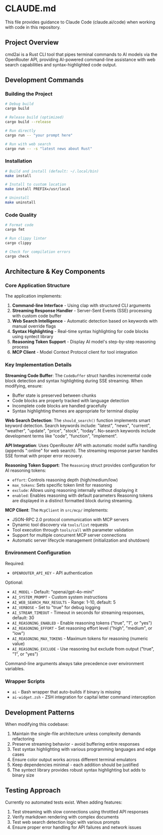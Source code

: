 # CLAUDE.md

This file provides guidance to Claude Code (claude.ai/code) when working with code in this repository.

## Project Overview

cmd2ai is a Rust CLI tool that pipes terminal commands to AI models via the OpenRouter API, providing AI-powered command-line assistance with web search capabilities and syntax-highlighted code output.

## Development Commands

### Building the Project
```bash
# Debug build
cargo build

# Release build (optimized)
cargo build --release

# Run directly
cargo run -- "your prompt here"

# Run with web search
cargo run -- -s "latest news about Rust"
```

### Installation
```bash
# Build and install (default: ~/.local/bin)
make install

# Install to custom location
make install PREFIX=/usr/local

# Uninstall
make uninstall
```

### Code Quality
```bash
# Format code
cargo fmt

# Run clippy linter
cargo clippy

# Check for compilation errors
cargo check
```

## Architecture & Key Components

### Core Application Structure
The application implements:

1. **Command-line Interface** - Using clap with structured CLI arguments
2. **Streaming Response Handler** - Server-Sent Events (SSE) processing with custom code buffer
3. **Web Search Intelligence** - Automatic detection based on keywords with manual override flags
4. **Syntax Highlighting** - Real-time syntax highlighting for code blocks using syntect library
5. **Reasoning Token Support** - Display AI model's step-by-step reasoning process
6. **MCP Client** - Model Context Protocol client for tool integration

### Key Implementation Details

**Streaming Code Buffer**: The `CodeBuffer` struct handles incremental code block detection and syntax highlighting during SSE streaming. When modifying, ensure:
- Buffer state is preserved between chunks
- Code blocks are properly tracked with language detection
- Incomplete code blocks are handled gracefully
- Syntax highlighting themes are appropriate for terminal display

**Web Search Detection**: The `should_search()` function implements smart keyword detection. Search keywords include: "latest", "news", "current", "weather", "update", "price", "stock", "today". No-search keywords include development terms like "code", "function", "implement".

**API Integration**: Uses OpenRouter API with automatic model suffix handling (appends ":online" for web search). The streaming response parser handles SSE format with proper error recovery.

**Reasoning Token Support**: The `Reasoning` struct provides configuration for AI reasoning tokens:
- `effort`: Controls reasoning depth (high/medium/low)
- `max_tokens`: Sets specific token limit for reasoning
- `exclude`: Allows using reasoning internally without displaying it
- `enabled`: Enables reasoning with default parameters
Reasoning tokens are displayed in a distinct formatted block during streaming.

**MCP Client**: The `McpClient` in `src/mcp/` implements:
- JSON-RPC 2.0 protocol communication with MCP servers
- Dynamic tool discovery via `tools/list` requests
- Tool execution through `tools/call` with parameter validation
- Support for multiple concurrent MCP server connections
- Automatic server lifecycle management (initialization and shutdown)

### Environment Configuration
Required:
- `OPENROUTER_API_KEY` - API authentication

Optional:
- `AI_MODEL` - Default: "openai/gpt-4o-mini"
- `AI_SYSTEM_PROMPT` - Custom system instructions
- `AI_WEB_SEARCH_MAX_RESULTS` - Range: 1-10, default: 5
- `AI_VERBOSE` - Set to "true" for debug logging
- `AI_STREAM_TIMEOUT` - Timeout in seconds for streaming responses, default: 30
- `AI_REASONING_ENABLED` - Enable reasoning tokens ("true", "1", or "yes")
- `AI_REASONING_EFFORT` - Set reasoning effort level ("high", "medium", or "low")
- `AI_REASONING_MAX_TOKENS` - Maximum tokens for reasoning (numeric value)
- `AI_REASONING_EXCLUDE` - Use reasoning but exclude from output ("true", "1", or "yes")

Command-line arguments always take precedence over environment variables.

### Wrapper Scripts
- `ai` - Bash wrapper that auto-builds if binary is missing
- `ai-widget.zsh` - ZSH integration for capital letter command interception

## Development Patterns

When modifying this codebase:
1. Maintain the single-file architecture unless complexity demands refactoring
2. Preserve streaming behavior - avoid buffering entire responses
3. Test syntax highlighting with various programming languages and edge cases
4. Ensure color output works across different terminal emulators
5. Keep dependencies minimal - each addition should be justified
6. The syntect library provides robust syntax highlighting but adds to binary size

## Testing Approach

Currently no automated tests exist. When adding features:
1. Test streaming with slow connections using throttled API responses
2. Verify markdown rendering with complex documents
3. Test web search detection logic with various prompts
4. Ensure proper error handling for API failures and network issues